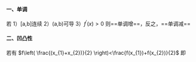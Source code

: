 #### 一、单调
若
1）[a,b]连续
2）(a,b)可导
3）$f^{'}(x)>0$
则==单调增==，反之，==单调减==

#### 二、凹凸性

若有
$f\left( \frac{(x_{1}+x_{2})}{2} \right)<\frac{f(x_{1})+f(x_{2})}{2}$
即